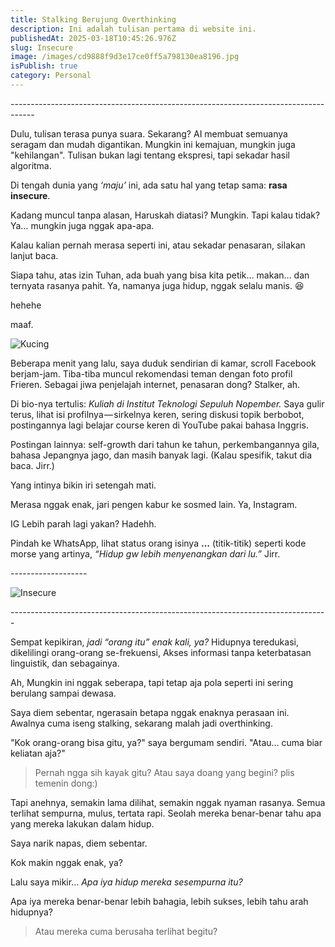 ```yaml
---
title: Stalking Berujung Overthinking
description: Ini adalah tulisan pertama di website ini.
publishedAt: 2025-03-18T10:45:26.976Z
slug: Insecure
image: /images/cd9888f9d3e17ce0ff5a798130ea8196.jpg
isPublish: true
category: Personal  
---
```

\-﻿-----------------------------------------------------------------------------------

Dulu, tulisan terasa punya suara. Sekarang? AI membuat semuanya seragam dan mudah digantikan. Mungkin ini kemajuan, mungkin juga "kehilangan". Tulisan bukan lagi tentang ekspresi, tapi sekadar hasil algoritma.

Di tengah dunia yang *‘maju’*  ini, ada satu hal yang tetap sama: **rasa insecure**.

Kadang muncul tanpa alasan, Haruskah diatasi? Mungkin. Tapi kalau tidak? Ya… mungkin juga nggak apa-apa.

Kalau kalian pernah merasa seperti ini, atau sekadar penasaran, silakan lanjut baca.

Siapa tahu, atas izin Tuhan, ada buah yang bisa kita petik… makan… dan ternyata rasanya pahit. Ya, namanya juga hidup, nggak selalu manis. 😆

hehehe

maaf.


![Kucing](/images/cd9888f9d3e17ce0ff5a798130ea8196.jpg "Kucing")


Beberapa menit yang lalu, saya duduk sendirian di kamar, scroll Facebook berjam-jam. Tiba-tiba muncul rekomendasi teman dengan foto profil Frieren. Sebagai jiwa penjelajah internet, penasaran dong? Stalker, ah.

Di bio-nya tertulis: *Kuliah di Institut Teknologi Sepuluh Nopember.* Saya gulir terus, lihat isi profilnya — sirkelnya keren, sering diskusi topik berbobot, postingannya lagi belajar course keren di YouTube pakai bahasa Inggris.

Postingan lainnya: self-growth dari tahun ke tahun, perkembangannya gila, bahasa Jepangnya jago, dan masih banyak lagi. (Kalau spesifik, takut dia baca. Jirr.)

Yang intinya bikin iri setengah mati.

Merasa nggak enak, jari pengen kabur ke sosmed lain. Ya, Instagram.

IG Lebih parah lagi yakan? Hadehh.

Pindah ke WhatsApp, lihat status orang isinya **…** (titik-titik) seperti kode morse yang artinya, *“Hidup gw lebih menyenangkan dari lu.”* Jirr.

\-﻿------------------

![Insecure](https://cdn-images-1.medium.com/max/800/0*yRI__72_s3ZLjDwH "Insecure")

\-﻿------------------------------------------------------------------------------

Sempat kepikiran, *jadi “orang itu” enak kali, ya?* Hidupnya teredukasi, dikelilingi orang-orang se-frekuensi, Akses informasi tanpa keterbatasan linguistik, dan sebagainya.

Ah, Mungkin ini nggak seberapa, tapi tetap aja pola seperti ini sering berulang sampai dewasa.

Saya diem sebentar, ngerasain betapa nggak enaknya perasaan ini. Awalnya cuma iseng stalking, sekarang malah jadi overthinking.

"Kok orang-orang bisa gitu, ya?" saya bergumam sendiri.
"Atau… cuma biar keliatan aja?"

> Pernah ngga sih kayak gitu? Atau saya doang yang begini? plis temenin dong:)

Tapi anehnya, semakin lama dilihat, semakin nggak nyaman rasanya. Semua terlihat sempurna, mulus, tertata rapi. Seolah mereka benar-benar tahu apa yang mereka lakukan dalam hidup.

Saya narik napas, diem sebentar.

Kok makin nggak enak, ya?

Lalu saya mikir… *Apa iya hidup mereka sesempurna itu?*

Apa iya mereka benar-benar lebih bahagia, lebih sukses, lebih tahu arah hidupnya?

> Atau mereka cuma berusaha terlihat begitu?
